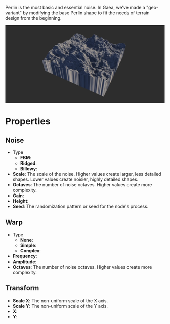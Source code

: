 


Perlin is the most basic and essential noise. In Gaea, we've made a "geo-variant" by modifying the base Perlin shape to fit the needs of terrain design from the beginning.

![](/images/ref/Perlin/Perlin.webp)



# Properties


## Noise

- Type
  - **FBM**: <desc>
  - **Ridged**: <desc>
  - **Billowy**: <desc>
- **Scale**: The scale of the noise. Higher values create larger, less detailed shapes. Lower values create noisier, highly detailed shapes.
- **Octaves**: The number of noise octaves. Higher values create more complexity.
- **Gain**: 
- **Height**: 
- **Seed**: The randomization pattern or seed for the node's process.

## Warp

- Type
  - **None**: <desc>
  - **Simple**: <desc>
  - **Complex**: <desc>
- **Frequency**: 
- **Amplitude**: 
- **Octaves**: The number of noise octaves. Higher values create more complexity.

## Transform

- **Scale X**: The non-uniform scale of the X axis.
- **Scale Y**: The non-uniform scale of the Y axis.
- **X**: 
- **Y**: 



